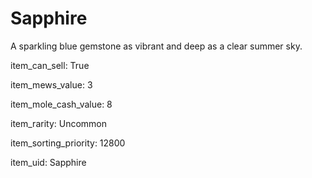 # Sapphire

A sparkling blue gemstone as vibrant and deep as a clear summer sky.

item_can_sell: True

item_mews_value: 3

item_mole_cash_value: 8

item_rarity: Uncommon

item_sorting_priority: 12800

item_uid: Sapphire